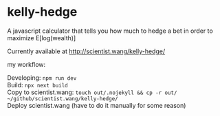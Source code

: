 # kelly-hedge
A javascript calculator that tells you how much to hedge a bet in order to maximize E[log(wealth)]

Currently available at http://scientist.wang/kelly-hedge/ 

my workflow:

Developing: `npm run dev`  
Build: `npx next build`  
Copy to scientist.wang: `touch out/.nojekyll && cp -r out/ ~/github/scientist.wang/kelly-hedge/`  
Deploy scientist.wang (have to do it manually for some reason)

